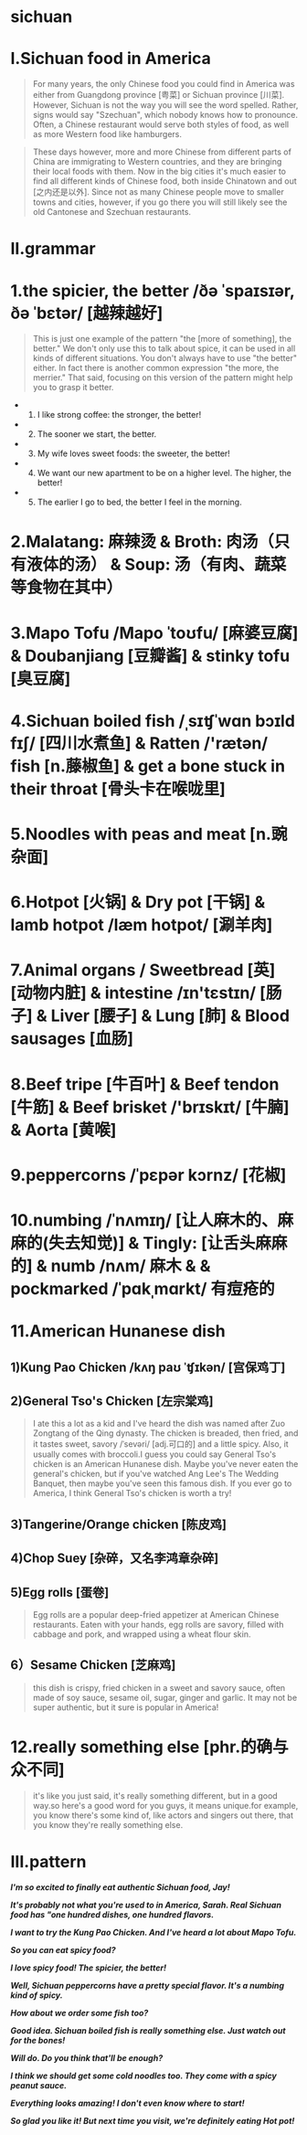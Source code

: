 # sichuan
# I.Sichuan food in America
> For many years, the only Chinese food you could find in America was either from Guangdong province [粤菜] or Sichuan province [川菜]. However, Sichuan is not the way you will see the word spelled. Rather, signs would say "Szechuan", which nobody knows how to pronounce. Often, a Chinese restaurant would serve both styles of food, as well as more Western food like hamburgers.

> These days however, more and more Chinese from different parts of China are immigrating to Western countries, and they are bringing their local foods with them. Now in the big cities it's much easier to find all different kinds of Chinese food, both inside Chinatown and out [之内还是以外]. Since not as many Chinese people move to smaller towns and cities, however, if you go there you will still likely see the old Cantonese and Szechuan restaurants.

# II.grammar
# 1.the spicier, the better /ðə ˈspaɪsɪər, ðə ˈbɛtər/ [越辣越好] 
>  This is just one example of the pattern "the [more of something], the better." We don't only use this to talk about spice, it can be used in all kinds of different situations. You don't always have to use "the better" either. In fact there is another common expression "the more, the merrier." That said, focusing on this version of the pattern might help you to grasp it better.

- 1. I like strong coffee: the stronger, the better!

- 2. The sooner we start, the better.

- 3. My wife loves sweet foods: the sweeter, the better!

- 4. We want our new apartment to be on a higher level. The higher, the better!

- 5. The earlier I go to bed, the better I feel in the morning.

# 2.Malatang: 麻辣烫 & Broth: 肉汤（只有液体的汤） & Soup: 汤（有肉、蔬菜等食物在其中）

# 3.Mapo Tofu /Mapo ˈtoʊfu/ [麻婆豆腐] & Doubanjiang [豆瓣酱] & stinky tofu [臭豆腐]

# 4.Sichuan boiled fish /ˌsɪʧˈwɑn bɔɪld fɪʃ/ [四川水煮鱼] & Ratten /'rætən/ fish [n.藤椒鱼] &  get a bone stuck in their throat [骨头卡在喉咙里]

# 5.Noodles with peas and meat [n.豌杂面]

# 6.Hotpot [火锅] & Dry pot [干锅] & lamb hotpot /læm hotpot/ [涮羊肉] 

# 7.Animal organs / Sweetbread [英] [动物内脏] & intestine /ɪn'tɛstɪn/ [肠子] & Liver [腰子] & Lung [肺] & Blood sausages [血肠]

# 8.Beef tripe [牛百叶] & Beef tendon [牛筋] & Beef brisket /'brɪskɪt/ [牛腩] & Aorta [黄喉]

# 9.peppercorns /ˈpɛpər kɔrnz/ [花椒] 

# 10.numbing /ˈnʌmɪŋ/ [让人麻木的、麻麻的(失去知觉)] & Tingly: [让舌头麻麻的] & numb /nʌm/ 麻木 & & pockmarked /ˈpɑkˌmɑrkt/ 有痘疮的

# 11.American Hunanese dish
## 1)Kung Pao Chicken /kʌŋ paʊ ˈʧɪkən/ [宫保鸡丁] 

## 2)General Tso's Chicken [左宗棠鸡] 
> I ate this a lot as a kid and I've heard the dish was named after Zuo Zongtang of the Qing dynasty. The chicken is breaded, then fried, and it tastes sweet, savory /ˈsevəri/ [adj.可口的] and a little spicy. Also, it usually comes with broccoli.I guess you could say General Tso's chicken is an American Hunanese dish. Maybe you've never eaten the general's chicken, but if you've watched Ang Lee's The Wedding Banquet, then maybe you've seen this famous dish. If you ever go to America, I think General Tso's chicken is worth a try!

## 3)Tangerine/Orange chicken [陈皮鸡] 

## 4)Chop Suey [杂碎，又名李鸿章杂碎] 

## 5)Egg rolls [蛋卷]
> Egg rolls are a popular deep-fried appetizer at American Chinese restaurants. Eaten with your hands, egg rolls are savory, filled with cabbage and pork, and wrapped using a wheat flour skin.

## 6）Sesame Chicken [芝麻鸡]
> this dish is crispy, fried chicken in a sweet and savory sauce, often made of soy sauce, sesame oil, sugar, ginger and garlic. It may not be super authentic, but it sure is popular in America!

# 12.really something else [phr.的确与众不同]
>  it's like you just said, it's really something different, but in a good way.so here's a good word for you guys, it means unique.for example, you know there's some kind of, like actors and singers out there, that you know they're really something else.

# III.pattern
***I'm so excited to finally eat authentic Sichuan food, Jay!***

***It's probably not what you're used to in America, Sarah. Real Sichuan food has "one hundred dishes, one hundred flavors.***

***I want to try the Kung Pao Chicken. And I've heard a lot about Mapo Tofu.***

***So you can eat spicy food?***

***I love spicy food! The spicier, the better!***

***Well, Sichuan peppercorns have a pretty special flavor. It's a numbing kind of spicy.***

***How about we order some fish too?***

***Good idea. Sichuan boiled fish is really something else. Just watch out for the bones!***

***Will do. Do you think that'll be enough?***

***I think we should get some cold noodles too. They come with a spicy peanut sauce.***

***Everything looks amazing! I don't even know where to start!***

***So glad you like it! But next time you visit, we're definitely eating Hot pot!***













